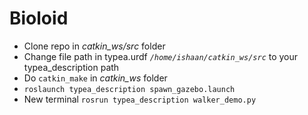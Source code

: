 # Bioloid

- Clone repo in *catkin_ws/src* folder
- Change file path in typea.urdf *`/home/ishaan/catkin_ws/src`* to your typea_description path
- Do `catkin_make` in *catkin_ws* folder
- `roslaunch typea_description spawn_gazebo.launch`
- New terminal `rosrun typea_description walker_demo.py`
